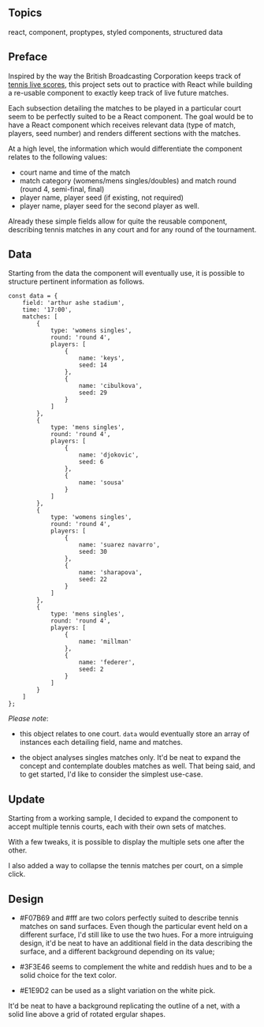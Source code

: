 <!-- Link to the working pen right [here](). -->

## Topics

react, component, proptypes, styled components, structured data

## Preface

Inspired by the way the British Broadcasting Corporation keeps track of [tennis live scores](https://www.bbc.com/sport/tennis/live-scores), this project sets out to practice with React while building a re-usable component to exactly keep track of live future matches.

Each subsection detailing the matches to be played in a particular court seem to be perfectly suited to be a React component. The goal would be to have a React component which receives relevant data (type of match, players, seed number) and renders different sections with the matches.

At a high level, the information which would differentiate the component relates to the following values:

- court name and time of the match
- match category (womens/mens singles/doubles) and match round (round 4, semi-final, final)
- player name, player seed (if existing, not required)
- player name, player seed for the second player as well.

Already these simple fields allow for quite the reusable component, describing tennis matches in any court and for any round of the tournament.

## Data

Starting from the data the component will eventually use, it is possible to structure pertinent information as follows.

```JS
const data = {
    field: 'arthur ashe stadium',
    time: '17:00',
    matches: [
        {
            type: 'womens singles',
            round: 'round 4',
            players: [
                {
                    name: 'keys',
                    seed: 14
                },
                {
                    name: 'cibulkova',
                    seed: 29
                }
            ]
        },
        {
            type: 'mens singles',
            round: 'round 4',
            players: [
                {
                    name: 'djokovic',
                    seed: 6
                },
                {
                    name: 'sousa'
                }
            ]
        },
        {
            type: 'womens singles',
            round: 'round 4',
            players: [
                {
                    name: 'suarez navarro',
                    seed: 30
                },
                {
                    name: 'sharapova',
                    seed: 22
                }
            ]
        },
        {
            type: 'mens singles',
            round: 'round 4',
            players: [
                {
                    name: 'millman'
                },
                {
                    name: 'federer',
                    seed: 2
                }
            ]
        }
    ]
};
```

_Please note_:

- this object relates to one court. `data` would eventually store an array of instances each detailing field, name and matches.

- the object analyses singles matches only. It'd be neat to expand the concept and contemplate doubles matches as well. That being said, and to get started, I'd like to consider the simplest use-case.

## Update

Starting from a working sample, I decided to expand the component to accept multiple tennis courts, each with their own sets of matches.

With a few tweaks, it is possible to display the multiple sets one after the other.

I also added a way to collapse the tennis matches per court, on a simple click.

## Design

- #F07B69 and #fff are two colors perfectly suited to describe tennis matches on sand surfaces. Even though the particular event held on a different surface, I'd still like to use the two hues. For a more intruiguing design, it'd be neat to have an additional field in the data describing the surface, and a different background depending on its value;

- #3F3E46 seems to complement the white and reddish hues and to be a solid choice for the text color.

- #E1E9D2 can be used as a slight variation on the white pick.

It'd be neat to have a background replicating the outline of a net, with a solid line above a grid of rotated ergular shapes.